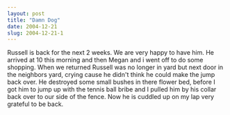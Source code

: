 ```yaml
---
layout: post
title: "Damn Dog"
date: 2004-12-21
slug: 2004-12-21-1
---
```


Russell is back for the next 2 weeks.  We are very happy to have him.  He arrived at 10 this morning and then Megan and i went off to do some shopping.  When we returned Russell was no longer in yard but next door in the neighbors yard, crying cause he didn&apos;t think he could make the jump back over.  He destroyed some small bushes in there flower bed, before I got him to jump up with the tennis ball bribe and I pulled him by his collar back over to our side of the fence.  Now he is cuddled up on my lap very grateful to be back.


